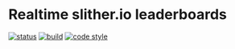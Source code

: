 # Realtime slither.io leaderboards

[![status](https://img.shields.io/uptimerobot/status/m782385503-5b70e03c80ba22c4e4d9a08b.svg)](https://rsl.glitch.me)
[![build](https://travis-ci.org/vvanelslande/realtime-slither.io-leaderboards.svg?branch=master)](https://travis-ci.org/vvanelslande/realtime-slither.io-leaderboards)
[![code style](https://img.shields.io/badge/code_style-prettier-brightgreen.svg)](https://prettier.io)
